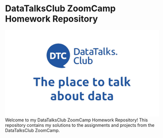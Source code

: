 # DataTalksClub ZoomCamp Homework Repository
<div align="center">
  <a href="https://github.com/afsharino/DataTalksClub">
    <img src="https://github.com/afsharino/DataTalksClub/blob/main/images/datatalks-logo.png" alt="DataTalks ZoomCamp Logo">
  </a>
</div>
<!--https://github.com/DataTalksClub/machine-learning-zoomcamp/raw/master/images/zoomcamp.jpg-->
Welcome to my DataTalksClub ZoomCamp Homework Repository! This repository contains my solutions to the assignments and projects from the DataTalksClub ZoomCamp.

